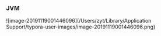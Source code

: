 ### JVM

![image-20191119001446096](/Users/zyt/Library/Application Support/typora-user-images/image-20191119001446096.png)



[](https://www.zhihu.com/question/24304289)

